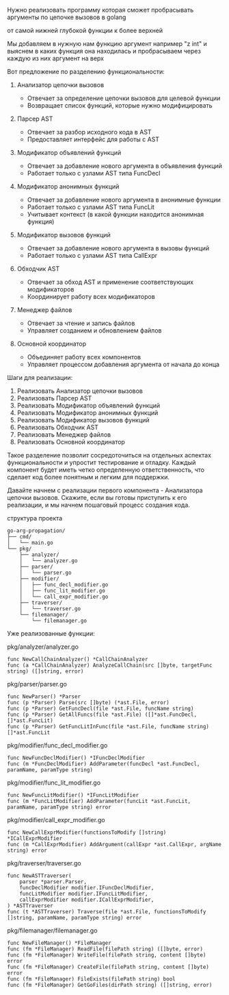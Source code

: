 Нужно реализовать программу которая сможет пробрасывать аргументы по цепочке вызовов в golang

от самой нижней глубокой функции к более верхней

Мы добавляем в нужную нам функцию аргумент например "z int" и выяснем в каких функция она находилась и пробрасываем через каждую из
них аргумент на верх

Вот предложение по разделению функциональности:

1. Анализатор цепочки вызовов
   - Отвечает за определение цепочки вызовов для целевой функции
   - Возвращает список функций, которые нужно модифицировать

2. Парсер AST
   - Отвечает за разбор исходного кода в AST
   - Предоставляет интерфейс для работы с AST

3. Модификатор объявлений функций
   - Отвечает за добавление нового аргумента в объявления функций
   - Работает только с узлами AST типа FuncDecl

4. Модификатор анонимных функций
   - Отвечает за добавление нового аргумента в анонимные функции
   - Работает только с узлами AST типа FuncLit
   - Учитывает контекст (в какой функции находится анонимная функция)

5. Модификатор вызовов функций
   - Отвечает за добавление нового аргумента в вызовы функций
   - Работает только с узлами AST типа CallExpr

6. Обходчик AST
   - Отвечает за обход AST и применение соответствующих модификаторов
   - Координирует работу всех модификаторов

7. Менеджер файлов
   - Отвечает за чтение и запись файлов
   - Управляет созданием и обновлением файлов

8. Основной координатор
   - Объединяет работу всех компонентов
   - Управляет процессом добавления аргумента от начала до конца

Шаги для реализации:

1. Реализовать Анализатор цепочки вызовов
2. Реализовать Парсер AST
3. Реализовать Модификатор объявлений функций
4. Реализовать Модификатор анонимных функций
5. Реализовать Модификатор вызовов функций
6. Реализовать Обходчик AST
7. Реализовать Менеджер файлов
8. Реализовать Основной координатор

Такое разделение позволит сосредоточиться на отдельных аспектах функциональности и упростит тестирование и отладку. Каждый компонент будет иметь четко определенную ответственность, что сделает код более понятным и легким для поддержки.

Давайте начнем с реализации первого компонента - Анализатора цепочки вызовов. Скажите, если вы готовы приступить к его реализации, и мы начнем пошаговый процесс создания кода.

структура проекта
```
go-arg-propagation/
├── cmd/
│   └── main.go
└── pkg/
    ├── analyzer/
    │   └── analyzer.go
    ├── parser/
    │   └── parser.go
    ├── modifier/
    │   ├── func_decl_modifier.go
    │   ├── func_lit_modifier.go
    │   └── call_expr_modifier.go
    ├── traverser/
    │   └── traverser.go
    └── filemanager/
        └── filemanager.go
```

Уже реализованные функции:

pkg/analyzer/analyzer.go
```
func NewCallChainAnalyzer() *CallChainAnalyzer
func (a *CallChainAnalyzer) AnalyzeCallChain(src []byte, targetFunc string) ([]string, error)
```

pkg/parser/parser.go
```
func NewParser() *Parser
func (p *Parser) Parse(src []byte) (*ast.File, error)
func (p *Parser) GetFuncDecl(file *ast.File, funcName string)
func (p *Parser) GetAllFuncs(file *ast.File) ([]*ast.FuncDecl, []*ast.FuncLit)
func (p *Parser) GetFuncLitInFunc(file *ast.File, funcName string) []*ast.FuncLit
```

pkg/modifier/func_decl_modifier.go
```
func NewFuncDeclModifier() *IFuncDeclModifier
func (m *FuncDeclModifier) AddParameter(funcDecl *ast.FuncDecl, paramName, paramType string)
```

pkg/modifier/func_lit_modifier.go
```
func NewFuncLitModifier() *IFuncLitModifier
func (m *FuncLitModifier) AddParameter(funcLit *ast.FuncLit, paramName, paramType string) error
```

pkg/modifier/call_expr_modifier.go
```
func NewCallExprModifier(functionsToModify []string) *ICallExprModifier
func (m *CallExprModifier) AddArgument(callExpr *ast.CallExpr, argName string) error
```

pkg/traverser/traverser.go
```
func NewASTTraverser(
	parser *parser.Parser,
	funcDeclModifier modifier.IFuncDeclModifier,
	funcLitModifier modifier.IFuncLitModifier,
	callExprModifier modifier.ICallExprModifier,
) *ASTTraverser
func (t *ASTTraverser) Traverse(file *ast.File, functionsToModify []string, paramName, paramType string) error
```

pkg/filemanager/filemanager.go
```
func NewFileManager() *FileManager
func (fm *FileManager) ReadFile(filePath string) ([]byte, error)
func (fm *FileManager) WriteFile(filePath string, content []byte) error
func (fm *FileManager) CreateFile(filePath string, content []byte) error
func (fm *FileManager) FileExists(filePath string) bool
func (fm *FileManager) GetGoFiles(dirPath string) ([]string, error)
```
